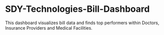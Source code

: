 # SDY-Technologies-Bill-Dashboard
This dashboard visualizes bill data and finds top performers within Doctors, Insurance Providers and Medical Facilities.
